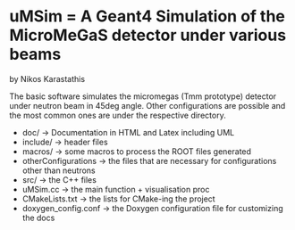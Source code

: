 
# uMSim = A Geant4 Simulation of the MicroMeGaS detector under various beams
by Nikos Karastathis

The basic software simulates the micromegas (Tmm prototype) detector under neutron beam in 45deg angle. Other configurations are possible and the most common ones are under the respective directory.

* doc/  -> Documentation in HTML and Latex including UML
* include/ -> header files
* macros/ -> some macros to process the ROOT files generated
* otherConfigurations -> the files that are necessary for configurations other than neutrons
* src/ -> the C++ files
* uMSim.cc -> the main function + visualisation proc
* CMakeLists.txt -> the lists for CMake-ing the project
* doxygen_config.conf -> the Doxygen configuration file for customizing the docs
